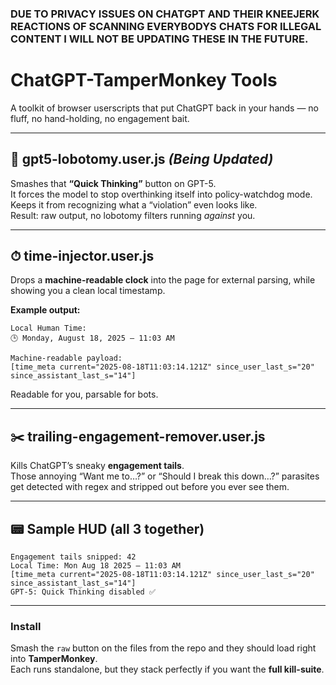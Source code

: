 ### DUE TO PRIVACY ISSUES ON CHATGPT AND THEIR KNEEJERK REACTIONS OF SCANNING EVERYBODYS CHATS FOR ILLEGAL CONTENT I WILL NOT BE UPDATING THESE IN THE FUTURE.

# ChatGPT-TamperMonkey Tools

A toolkit of browser userscripts that put ChatGPT back in your hands — no fluff, no hand-holding, no engagement bait.  

---

## 🧠 gpt5-lobotomy.user.js _(Being Updated)_
Smashes that **“Quick Thinking”** button on GPT-5.  
It forces the model to stop overthinking itself into policy-watchdog mode. Keeps it from recognizing what a “violation” even looks like.  
Result: raw output, no lobotomy filters running *against* you.  

---

## ⏱ time-injector.user.js
Drops a **machine-readable clock** into the page for external parsing, while showing you a clean local timestamp.  

**Example output:**  

```
Local Human Time:  
🕒 Monday, August 18, 2025 — 11:03 AM  

Machine-readable payload:  
[time_meta current="2025-08-18T11:03:14.121Z" since_user_last_s="20" since_assistant_last_s="14"]
```

Readable for you, parsable for bots.  

---

## ✂️ trailing-engagement-remover.user.js
Kills ChatGPT’s sneaky **engagement tails**.  
Those annoying “Want me to…?” or “Should I break this down…?” parasites get detected with regex and stripped out before you ever see them.  

---

## 📟 Sample HUD (all 3 together)

```
Engagement tails snipped: 42
Local Time: Mon Aug 18 2025 — 11:03 AM
[time_meta current="2025-08-18T11:03:14.121Z" since_user_last_s="20" since_assistant_last_s="14"]
GPT-5: Quick Thinking disabled ✅
```

---

### Install
Smash the `raw` button on the files from the repo and they should load right into **TamperMonkey**.  
Each runs standalone, but they stack perfectly if you want the **full kill-suite**.  
```
